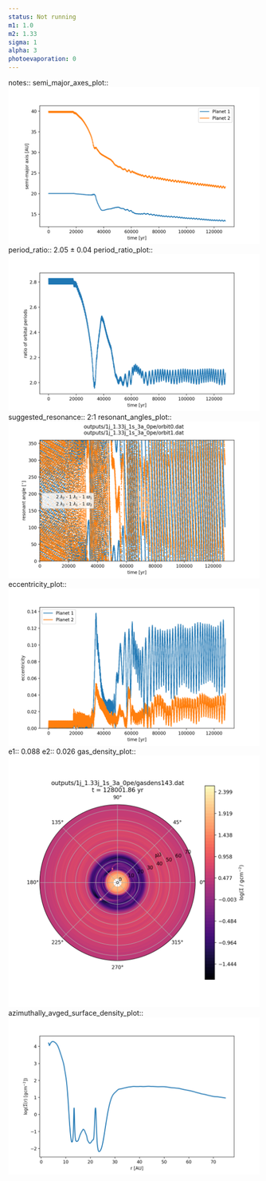 ```yaml
---
status: Not running
m1: 1.0
m2: 1.33
sigma: 1
alpha: 3
photoevaporation: 0
---
```


notes::
semi_major_axes_plot:: ![semi_major_axes_1j_1.33j_1s_3a_0pe.png](plots/semi_major_axes/semi_major_axes_1j_1.33j_1s_3a_0pe.png)
period_ratio:: 2.05 ± 0.04
period_ratio_plot:: ![period_ratio_1j_1.33j_1s_3a_0pe.png](plots/period_ratio/period_ratio_1j_1.33j_1s_3a_0pe.png)
suggested_resonance:: 2:1
resonant_angles_plot:: ![resonant_angles_1j_1.33j_1s_3a_0pe.png](plots/resonant_angles/resonant_angles_1j_1.33j_1s_3a_0pe.png)
eccentricity_plot:: ![eccentricity_1j_1.33j_1s_3a_0pe.png](plots/eccentricity/eccentricity_1j_1.33j_1s_3a_0pe.png)
e1:: 0.088
e2:: 0.026
gas_density_plot:: ![gas_density_1j_1.33j_1s_3a_0pe.png](plots/gas_density/gas_density_1j_1.33j_1s_3a_0pe.png)
azimuthally_avged_surface_density_plot:: ![azimuthally_avged_surface_density_1j_1.33j_1s_3a_0pe.png](plots/azimuthally_avged_surface_density/azimuthally_avged_surface_density_1j_1.33j_1s_3a_0pe.png)
